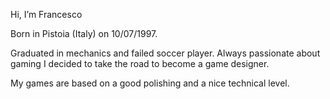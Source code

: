 Hi, I’m Francesco

Born in Pistoia (Italy) on 10/07/1997.

Graduated in mechanics and failed soccer player. Always passionate about gaming I decided to take the road to become a game designer.

My games are based on a good polishing and a nice technical level.
